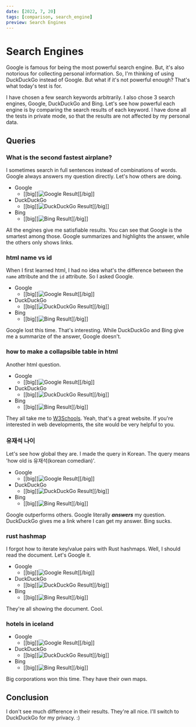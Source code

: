 ```yaml
---
date: [2022, 7, 20]
tags: [comparison, search_engine]
preview: Search Engines
---
```


# Search Engines

Google is famous for being the most powerful search engine. But, it's also notorious for collecting personal information. So, I'm thinking of using DuckDuckGo instead of Google. But what if it's not powerful enough? That's what today's test is for.

I have chosen a few search keywords arbitrarily. I also chose 3 search engines, Google, DuckDuckGo and Bing. Let's see how powerful each engine is by comparing the search results of each keyword. I have done all the tests in private mode, so that the results are not affected by my personal data.

## Queries

### What is the second fastest airplane?

I sometimes search in full sentences instead of combinations of words. Google always answers my question directly. Let's how others are doing.

- Google
  - [[big]]![Google Result](sec_q1_google.jpg)[[/big]]
- DuckDuckGo
  - [[big]]![DuckDuckGo Result](sec_q1_duckduckgo.jpg)[[/big]]
- Bing
  - [[big]]![Bing Result](sec_q1_bing.jpg)[[/big]]

All the engines give me satisfiable results. You can see that Google is the smartest among those. Google summarizes and highlights the answer, while the others only shows links.

### html name vs id

When I first learned html, I had no idea what's the difference between the `name` attribute and the `id` attribute. So I asked Google.

- Google
  - [[big]]![Google Result](sec_q2_google.jpg)[[/big]]
- DuckDuckGo
  - [[big]]![DuckDuckGo Result](sec_q2_duckduckgo.jpg)[[/big]]
- Bing
  - [[big]]![Bing Result](sec_q2_bing.jpg)[[/big]]

Google lost this time. That's interesting. While DuckDuckGo and Bing give me a summarize of the answer, Google doesn't.

### how to make a collapsible table in html

Another html question.

- Google
  - [[big]]![Google Result](sec_q3_google.jpg)[[/big]]
- DuckDuckGo
  - [[big]]![DuckDuckGo Result](sec_q3_duckduckgo.jpg)[[/big]]
- Bing
  - [[big]]![Bing Result](sec_q3_bing.jpg)[[/big]]

They all take me to [W3Schools]. Yeah, that's a great website. If you're interested in web developments, the site would be very helpful to you.

[W3Schools]: https://w3schools.com

### 유재석 나이

Let's see how global they are. I made the query in Korean. The query means 'how old is 유재석(korean comedian)'.

- Google
  - [[big]]![Google Result](sec_q4_google.jpg)[[/big]]
- DuckDuckGo
  - [[big]]![DuckDuckGo Result](sec_q4_duckduckgo.jpg)[[/big]]
- Bing
  - [[big]]![Bing Result](sec_q4_bing.jpg)[[/big]]

Google outperforms others. Google literally ***answers*** my question. DuckDuckGo gives me a link where I can get my answer. Bing sucks.

### rust hashmap

I forgot how to iterate key/value pairs with Rust hashmaps. Well, I should read the document. Let's Google it.

- Google
  - [[big]]![Google Result](sec_q5_google.jpg)[[/big]]
- DuckDuckGo
  - [[big]]![DuckDuckGo Result](sec_q5_duckduckgo.jpg)[[/big]]
- Bing
  - [[big]]![Bing Result](sec_q5_bing.jpg)[[/big]]

They're all showing the document. Cool.

### hotels in iceland

- Google
  - [[big]]![Google Result](sec_q6_google.jpg)[[/big]]
- DuckDuckGo
  - [[big]]![DuckDuckGo Result](sec_q6_duckduckgo.jpg)[[/big]]
- Bing
  - [[big]]![Bing Result](sec_q6_bing.jpg)[[/big]]

Big corporations won this time. They have their own maps.

## Conclusion

I don't see much difference in their results. They're all nice. I'll switch to DuckDuckGo for my privacy. :)